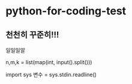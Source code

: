 # python-for-coding-test
## 천천히 꾸준히!!!
일일일알

  n,m,k = list(map(int, input().split()))

  import sys
  변수 = sys.stdin.readline()


